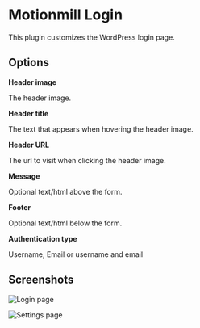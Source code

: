 Motionmill Login
================

This plugin customizes the WordPress login page.

Options
-------

__Header image__

The header image.

__Header title__

The text that appears when hovering the header image.

__Header URL__

The url to visit when clicking the header image.

__Message__

Optional text/html above the form.

__Footer__

Optional text/html below the form.

__Authentication type__

Username, Email or username and email

Screenshots
-----------

![Login page](https://raw.githubusercontent.com/addwittz/motionmill/master/plugins/motionmill-login/screenshot-2.png)

![Settings page](https://raw.githubusercontent.com/addwittz/motionmill/master/plugins/motionmill-login/screenshot-1.png)
